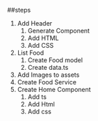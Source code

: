 ##steps
1. Add Header
    1. Generate Component
    2. Add HTML
    3. Add CSS
2. List Food
    1. Create Food model
    2. Create data.ts
3. Add Images to assets
4. Create Food Service
5. Create Home Component
    1. Add ts
    2. Add Html
    3. Add css